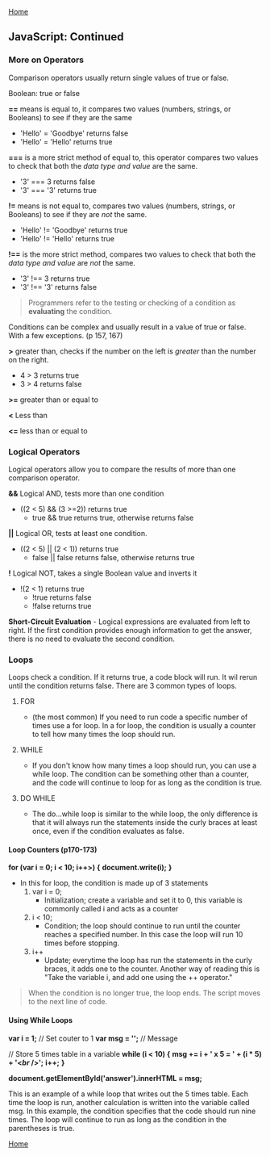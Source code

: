 [Home](README.md)

## JavaScript: Continued

### More on Operators

Comparison operators usually return single values of true or false.

Boolean: true or false

**==** means is equal to, it compares two values (numbers, strings, or Booleans) to see if they are the same

- 'Hello' = 'Goodbye' returns false
- 'Hello' = 'Hello' returns true

**===** is a more strict method of equal to, this operator compares two values to check that both the *data type and value* are the same.

- '3' === 3 returns false
- '3' === '3' returns true

**!=** means is not equal to, compares two values (numbers, strings, or Booleans) to see if they are *not* the same.

- 'Hello' != 'Goodbye' returns true
- 'Hello' != 'Hello' returns true

**!==** is the more strict method, compares two values to check that both the *data type and value* are *not* the same.

- '3' !== 3 returns true
- '3' !== '3' returns false

> Programmers refer to the testing or checking of a condition as **evaluating** the condition.

Conditions can be complex and usually result in a value of true or false. With a few exceptions. (p 157, 167)

**>** greater than, checks if the number on the left is *greater* than the number on the right.

- 4 > 3 returns true
- 3 > 4 returns false

**>=** greater than or equal to

**<** Less than

**<=** less than or equal to

### Logical Operators

Logical operators allow you to compare the results of more than one comparison operator.

**&&** Logical AND, tests more than one condition

- ((2 < 5) && (3 >=2)) returns true
    - true && true returns true, otherwise returns false

**||** Logical OR, tests at least one condition.

- ((2 < 5) || (2 < 1)) returns true
    - false || false returns false, otherwise returns true

**!** Logical NOT, takes a single Boolean value and inverts it

- !(2 < 1) returns true
    - !true returns false
    - !false returns true

**Short-Circuit Evaluation**
    - Logical expressions are evaluated from left to right. If the first condition provides enough information to get the answer, there is no need to evaluate the second condition.

### Loops

Loops check a condition. If it returns true, a code block will run. It wil rerun until the condition returns false. There are 3 common types of loops.

1. FOR 
    - (the most common) If you need to run code a specific number of times use a for loop. In a for loop, the condition is usually a counter to tell how many times the loop should run.

1. WHILE
    - If you don't know how many times a loop should run, you can use a while loop. The condition can be something other than a counter, and the code will continue to loop for as long as the condition is true.

1. DO WHILE
    - The do...while loop is similar to the while loop, the only difference is that it will always run the statements inside the curly braces at least once, even if the condition evaluates as false.

#### Loop Counters (p170-173)

**for (var i = 0; i < 10; i++>) {**
    **document.write(i);**
**}**

- In this for loop, the condition is made up of 3 statements
    1. var i = 0; 
        - Initialization; create a variable and set it to 0, this variable is commonly called i and acts as a counter
    1. i < 10;
        - Condition; the loop should continue to run until the counter reaches a specified number. In this case the loop will run 10 times before stopping.
    1. i++
        - Update; everytime the loop has run the statements in the curly braces, it adds one to the counter. Another way of reading this is "Take the variable i, and add one using the ++ operator."

> When the condition is no longer true, the loop ends. The script moves to the next line of code.

#### Using While Loops

**var i = 1;** // Set couter to 1
**var msg = '';** // Message

// Store 5 times table in a variable
**while (i < 10) {**
    **msg += i + ' x 5 = ' + (i * 5) + '<*br* />';**
    **i++;**
    **}**

**document.getElementById('answer').innerHTML = msg;**

This is an example of a while loop that writes out the 5 times table. Each time the loop is run, another calculation is written into the variable called msg. In this example, the condition specifies that the code should run nine times. The loop will continue to run as long as the condition in the parentheses is true.

[Home](README.md)
